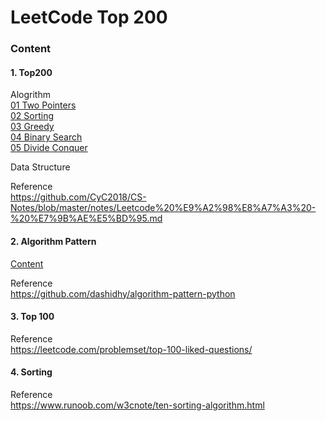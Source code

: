 # LeetCode Top 200


### Content
#### 1. Top200
Alogrithm  
[01 Two Pointers](https://github.com/AuroraRW/Algorithm-Leetcode-Classic/tree/master/Top200/01-TwoPointers)  
[02 Sorting](https://github.com/AuroraRW/Algorithm-Leetcode-Classic/tree/master/Top200/02-Sorting)  
[03 Greedy](https://github.com/AuroraRW/Algorithm-Leetcode-Classic/tree/master/Top200/03-Greedy)  
[04 Binary Search](https://github.com/AuroraRW/Algorithm-Leetcode-Classic/tree/master/Top200/04-BinarySearch)  
[05 Divide Conquer](https://github.com/AuroraRW/Algorithm-Leetcode-Classic/tree/master/Top200/05-DivideConquer)  


Data Structure  

Reference  
https://github.com/CyC2018/CS-Notes/blob/master/notes/Leetcode%20%E9%A2%98%E8%A7%A3%20-%20%E7%9B%AE%E5%BD%95.md   

#### 2. Algorithm Pattern
[Content](https://github.com/AuroraRW/Algorithm-Leetcode/tree/master/AlgorithmPattern) 

Reference  
https://github.com/dashidhy/algorithm-pattern-python  

#### 3. Top 100
Reference  
https://leetcode.com/problemset/top-100-liked-questions/  

#### 4. Sorting
Reference  
https://www.runoob.com/w3cnote/ten-sorting-algorithm.html  
